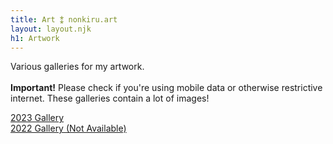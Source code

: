 ```yaml
---
title: Art ⁑ nonkiru.art
layout: layout.njk
h1: Artwork
---
```


Various galleries for my artwork.
<br>
<br><b>Important!</b> Please check if you're using mobile data or otherwise restrictive internet. These galleries contain a lot of images!

<a href="/art_2023/">2023 Gallery</a>
<br><a href="">2022 Gallery (Not Available)</a>
